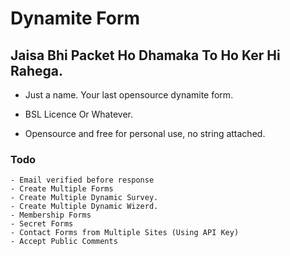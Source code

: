 # Dynamite Form
<h2> Jaisa Bhi Packet Ho Dhamaka To Ho Ker Hi Rahega.</h2>

- Just a name. Your last opensource dynamite form.

- BSL Licence  Or Whatever.

- Opensource and free for personal use, no string attached.

### Todo

    - Email verified before response
    - Create Multiple Forms
    - Create Multiple Dynamic Survey.
    - Create Multiple Dynamic Wizerd.
    - Membership Forms
    - Secret Forms
    - Contact Forms from Multiple Sites (Using API Key)
    - Accept Public Comments

